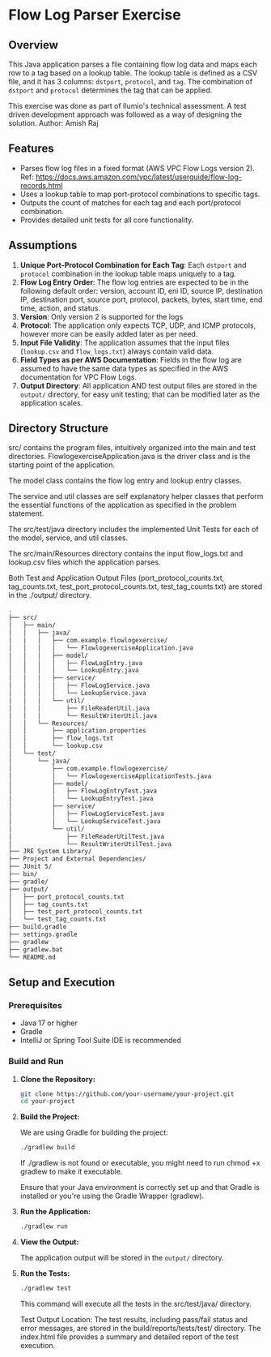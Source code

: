 # Flow Log Parser Exercise

## Overview

This Java application parses a file containing flow log data and maps each row to a tag based on a lookup table. The lookup table is defined as a CSV file, and it has 3 columns: `dstport`, `protocol`, and `tag`. The combination of `dstport` and `protocol` determines the tag that can be applied.

This exercise was done as part of Ilumio's technical assessment. A test driven development approach was followed as a way of designing the solution.
Author: Amish Raj

## Features

- Parses flow log files in a fixed format (AWS VPC Flow Logs version 2). Ref: https://docs.aws.amazon.com/vpc/latest/userguide/flow-log-records.html
- Uses a lookup table to map port-protocol combinations to specific tags.
- Outputs the count of matches for each tag and each port/protocol combination.
- Provides detailed unit tests for all core functionality.

## Assumptions

1. **Unique Port-Protocol Combination for Each Tag**: Each `dstport` and `protocol` combination in the lookup table maps uniquely to a tag.
2. **Flow Log Entry Order**: The flow log entries are expected to be in the following default order: version, account ID, eni ID, source IP, destination IP, destination port, source port, protocol, packets, bytes, start time, end time, action, and status.
3. **Version**: Only version 2 is supported for the logs
4. **Protocol**: The application only expects TCP, UDP, and ICMP protocols, however more can be easily added later as per need.
5. **Input File Validity**: The application assumes that the input files (`lookup.csv` and `flow_logs.txt`) always contain valid data.
6. **Field Types as per AWS Documentation**: Fields in the flow log are assumed to have the same data types as specified in the AWS documentation for VPC Flow Logs.
7. **Output Directory**: All application AND test output files are stored in the `output/` directory, for easy unit testing; that can be modified later as the application scales.

## Directory Structure

src/ contains the program files, intuitively organized into the main and test directories. FlowlogexerciseApplication.java is the driver class and is the starting point of the application.

The model class contains the flow log entry and lookup entry classes.

The service and util classes are self explanatory helper classes that perform the essential functions of the application as specified in the problem statement.

The src/test/java directory includes the implemented Unit Tests for each of the model, service, and util classes.

The src/main/Resources directory contains the input flow_logs.txt and lookup.csv files which the application parses.

Both Test and Application Output Files (port_protocol_counts.txt, tag_counts.txt, test_port_protocol_counts.txt, test_tag_counts.txt) are stored in the ./output/ directory.

```bash
.
├── src/
│   ├── main/
│   │   ├── java/
│   │   │   ├── com.example.flowlogexercise/
│   │   │   │   └── FlowlogexerciseApplication.java
│   │   │   ├── model/
│   │   │   │   ├── FlowLogEntry.java
│   │   │   │   └── LookupEntry.java
│   │   │   ├── service/
│   │   │   │   ├── FlowLogService.java
│   │   │   │   └── LookupService.java
│   │   │   └── util/
│   │   │       ├── FileReaderUtil.java
│   │   │       └── ResultWriterUtil.java
│   │   └── Resources/
│   │       ├── application.properties
│   │       ├── flow_logs.txt
│   │       └── lookup.csv
│   └── test/
│       └── java/
│           ├── com.example.flowlogexercise/
│           │   └── FlowlogexerciseApplicationTests.java
│           ├── model/
│           │   ├── FlowLogEntryTest.java
│           │   └── LookupEntryTest.java
│           ├── service/
│           │   ├── FlowLogServiceTest.java
│           │   └── LookupServiceTest.java
│           └── util/
│               ├── FileReaderUtilTest.java
│               └── ResultWriterUtilTest.java
├── JRE System Library/
├── Project and External Dependencies/
├── JUnit 5/
├── bin/
├── gradle/
├── output/
│   ├── port_protocol_counts.txt
│   ├── tag_counts.txt
│   ├── test_port_protocol_counts.txt
│   └── test_tag_counts.txt
├── build.gradle
├── settings.gradle
├── gradlew
├── gradlew.bat
└── README.md
```

## Setup and Execution

### Prerequisites

- Java 17 or higher
- Gradle
- IntelliJ or Spring Tool Suite IDE is recommended

### Build and Run

1. **Clone the Repository:**

    ```bash
    git clone https://github.com/your-username/your-project.git
    cd your-project
    ```

2. **Build the Project:**

    We are using Gradle for building the project:

    ```bash
    ./gradlew build
    ```
	
	If ./gradlew is not found or executable, you might need to run chmod +x gradlew to make it executable.
	
	Ensure that your Java environment is correctly set up and that Gradle is installed or you're using the Gradle Wrapper (gradlew).

3. **Run the Application:**

    ```bash
    ./gradlew run
    ```

4. **View the Output:**

   The application output will be stored in the `output/` directory.

5. **Run the Tests:**

    ```bash
    ./gradlew test
    ```

    This command will execute all the tests in the src/test/java/ directory.
    
    Test Output Location: The test results, including pass/fail status and error messages, are stored in the build/reports/tests/test/ directory. The index.html file provides a summary and detailed report of the test execution.

